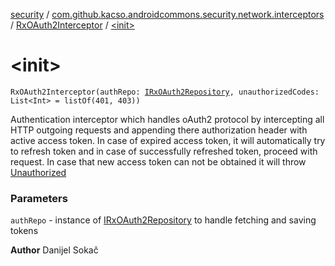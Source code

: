 [security](../../index.md) / [com.github.kacso.androidcommons.security.network.interceptors](../index.md) / [RxOAuth2Interceptor](index.md) / [&lt;init&gt;](.)

# &lt;init&gt;

`RxOAuth2Interceptor(authRepo: `[`IRxOAuth2Repository`](../../com.github.kacso.androidcommons.security.repositories/-i-rx-o-auth2-repository/index.md)`, unauthorizedCodes: List<Int> = listOf(401, 403))`

Authentication interceptor which handles oAuth2 protocol by intercepting all HTTP outgoing
requests and appending there authorization header with active access token. In case of
expired access token, it will automatically try to refresh token and in case of
successfully refreshed token, proceed with request. In case that new access token can not be
obtained it will throw [Unauthorized](#)

### Parameters

`authRepo` - instance of [IRxOAuth2Repository](../../com.github.kacso.androidcommons.security.repositories/-i-rx-o-auth2-repository/index.md) to handle fetching and saving tokens

**Author**
Danijel Sokač

